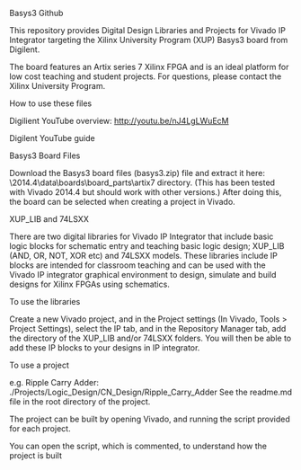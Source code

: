 Basys3 Github

This repository provides Digital Design Libraries and Projects for Vivado IP Integrator targeting the Xilinx University Program (XUP) Basys3 board from Digilent.

The board features an Artix series 7 Xilinx FPGA and is an ideal platform for low cost teaching and student projects. For questions, please contact the Xilinx University Program.

How to use these files

Digilient YouTube overview: http://youtu.be/nJ4LgLWuEcM

Digilent YouTube guide

Basys3 Board Files

Download the Basys3 board files (basys3.zip) file and extract it here: \2014.4\data\boards\board_parts\artix7 directory. (This has been tested with Vivado 2014.4 but should work with other versions.) After doing this, the board can be selected when creating a project in Vivado.

XUP_LIB and 74LSXX

There are two digital libraries for Vivado IP Integrator that include basic logic blocks for schematic entry and teaching basic logic design; XUP_LIB (AND, OR, NOT, XOR etc) and 74LSXX models. These libraries include IP blocks are intended for classroom teaching and can be used with the Vivado IP integrator graphical environment to design, simulate and build designs for Xilinx FPGAs using schematics.

To use the libraries

Create a new Vivado project, and in the Project settings (In Vivado, Tools > Project Settings), select the IP tab, and in the Repository Manager tab, add the directory of the XUP_LIB and/or 74LSXX folders. You will then be able to add these IP blocks to your designs in IP integrator.

To use a project

e.g. Ripple Carry Adder: ./Projects/Logic_Design/CN_Design/Ripple_Carry_Adder See the readme.md file in the root directory of the project.

The project can be built by opening Vivado, and running the script provided for each project.

You can open the script, which is commented, to understand how the project is built
